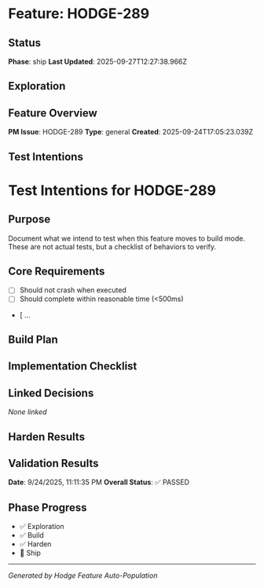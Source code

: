 # Feature: HODGE-289

## Status
**Phase**: ship
**Last Updated**: 2025-09-27T12:27:38.966Z

## Exploration
## Feature Overview
**PM Issue**: HODGE-289
**Type**: general
**Created**: 2025-09-24T17:05:23.039Z


## Test Intentions
# Test Intentions for HODGE-289

## Purpose
Document what we intend to test when this feature moves to build mode.
These are not actual tests, but a checklist of behaviors to verify.

## Core Requirements
- [ ] Should not crash when executed
- [ ] Should complete within reasonable time (<500ms)
- [ ...

## Build Plan
## Implementation Checklist


## Linked Decisions
_None linked_

## Harden Results
## Validation Results
**Date**: 9/24/2025, 11:11:35 PM
**Overall Status**: ✅ PASSED




## Phase Progress
- ✅ Exploration
- ✅ Build
- ✅ Harden
- 🔄 Ship

---
_Generated by Hodge Feature Auto-Population_
